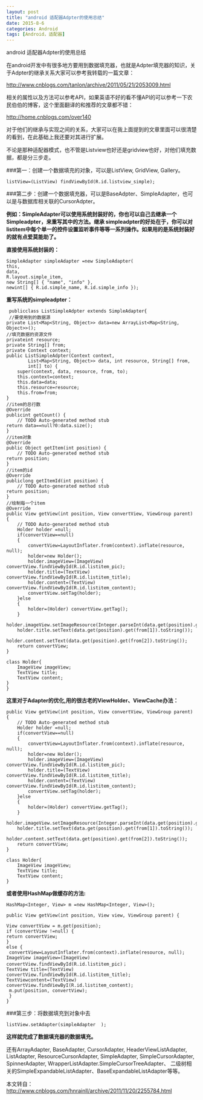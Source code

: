 ```yaml
---
layout: post
title: "android 适配器Adpter的使用总结"
date: 2015-8-6
categories: Android
tags: [Android，适配器]
---
```

android 适配器Adpter的使用总结

<!-- more -->


在android开发中有很多地方要用到数据填充器，也就是Adpter填充器的知识，关于Adpter的继承关系大家可以参考我转载的一篇文章：

   <http://www.cnblogs.com/tanlon/archive/2011/05/21/2053009.html>

相关的属性以及方法可以参考API，如果英语不好的看不懂API的可以参考一下农民伯伯的博客，这个里面翻译的和推荐的文章都不错：

<http://home.cnblogs.com/over140>

 对于他们的继承与实现之间的关系，大家可以在我上面提到的文章里面可以很清楚的看到，在此基础上我还要对其进行扩展。

 不论是那种适配器模式，也不管是Listview也好还是gridview也好，对他们填充数据，都是分三步走。

###第一：创建一个数据填充的对象，可以是ListView, GridView, Gallery。

    listView=(ListView) findViewById(R.id.listview_simple);

###第二步：创建一个数据填充器，可以是BaseAdpter、SimpleAdapter，也可以是与数据库相关联的CursorAdpter。

  **例如：SimpleAdapter可以使用系统封装好的，你也可以自己去继承一个Simpleadpter，来重写其中的方法。继承 simpleadpter的好处在于，你可以对listitem中每个单一的控件设置监听事件等等一系列操作。如果用的是系统封装好的就有点爱莫能助了。**

   **直接使用系统封装的：**

    SimpleAdapter simpleAdapter =new SimpleAdapter(
    this,
    data,
    R.layout.simple_item,
    new String[] { "name", "info" },
    newint[] { R.id.simple_name, R.id.simple_info });

 **重写系统的simpleadpter：**

     publicclass ListSimpleAdpter extends SimpleAdapter{
     //要使用到的数据源
    private List<Map<String, Object>> data=new ArrayList<Map<String, Object>>();
    //填充数据的资源文件
    privateint resource;
    private String[] from;
    private Context context;
    public ListSimpleAdpter(Context context,
            List<Map<String, Object>> data, int resource, String[] from,
            int[] to) {
        super(context, data, resource, from, to);
        this.context=context;
        this.data=data;
        this.resource=resource;
        this.from=from;
    } 
    //item的总行数
    @Override
    publicint getCount() {
        // TODO Auto-generated method stub
    return data==null?0:data.size();
    }
    //item对象
    @Override
    public Object getItem(int position) {
        // TODO Auto-generated method stub
    return position;
    }
    //item的id
    @Override
    publiclong getItemId(int position) {
        // TODO Auto-generated method stub
    return position;
    }
    //绘制每一个item
    @Override
    public View getView(int position, View convertView, ViewGroup parent) {
        // TODO Auto-generated method stub
        Holder holder =null;
        if(convertView==null)
        {
            convertView=LayoutInflater.from(context).inflate(resource, null);
            holder=new Holder();
            holder.imageView=(ImageView) convertView.findViewById(R.id.listitem_pic);
            holder.title=(TextView) convertView.findViewById(R.id.listitem_title);
            holder.content=(TextView) convertView.findViewById(R.id.listitem_content);
            convertView.setTag(holder);
        }else
        {
            holder=(Holder) convertView.getTag();
        }
        holder.imageView.setImageResource(Integer.parseInt(data.get(position).get(from[0]).toString()));
        holder.title.setText(data.get(position).get(from[1]).toString());
        holder.content.setText(data.get(position).get(from[2]).toString());
        return convertView;
    }
    
    class Holder{
        ImageView imageView;
        TextView title;
        TextView content;
    }
    }


**这里对于Adapter的优化,用的很古老的ViewHolder、ViewCache办法：**

    public View getView(int position, View convertView, ViewGroup parent) {
        // TODO Auto-generated method stub
        Holder holder =null;
        if(convertView==null)
        {
            convertView=LayoutInflater.from(context).inflate(resource, null);
            holder=new Holder();
            holder.imageView=(ImageView) convertView.findViewById(R.id.listitem_pic);
            holder.title=(TextView) convertView.findViewById(R.id.listitem_title);
            holder.content=(TextView) convertView.findViewById(R.id.listitem_content);
            convertView.setTag(holder);
        }else
        {
            holder=(Holder) convertView.getTag();
        }
        holder.imageView.setImageResource(Integer.parseInt(data.get(position).get(from[0]).toString()));
        holder.title.setText(data.get(position).get(from[1]).toString());
        holder.content.setText(data.get(position).get(from[2]).toString());
        return convertView;
    }
    
    class Holder{
        ImageView imageView;
        TextView title;
        TextView content;
    }


**或者使用HashMap做缓存的方法:**

    HashMap<Integer, View> m =new HashMap<Integer, View>();

    public View getView(int position, View view, ViewGroup parent) {

    View convertView = m.get(position);
    if (convertView !=null) {
    return convertView;
    } 
    else { 
     convertView=LayoutInflater.from(context).inflate(resource, null);
    ImageView imageView=(ImageView) convertView.findViewById(R.id.listitem_pic)；
    TextView title=(TextView) convertView.findViewById(R.id.listitem_title);
    TextViewcontent=(TextView) convertView.findViewByI(R.id.listitem_content);
     m.put(position, convertView);
     }
    }
    
###第三步：将数据填充到对象中去

    listView.setAdapter(simpleAdapter  );


**这样就完成了数据填充器的数据填充。**

还有ArrayAdapter, BaseAdapter, CursorAdapter, HeaderViewListAdapter, ListAdapter, ResourceCursorAdapter, SimpleAdapter, SimpleCursorAdapter, SpinnerAdapter, WrapperListAdapter.SimpleCursorTreeAdapter、
二级树相关的SimpleExpandableListAdapter、BaseExpandableListAdapter等等。

本文转自：
<http://www.cnblogs.com/hnrainll/archive/2011/11/20/2255784.html>